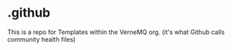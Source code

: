 # .github
This is a repo for Templates within the VerneMQ org. (it's what Github calls community health files)
